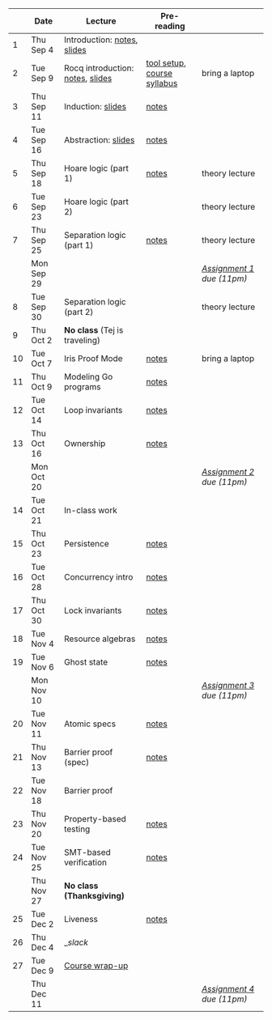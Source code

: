 <!-- markdownlint-disable MD041 -->

|  | Date | Lecture | Pre-reading |  |
| --- | --- | --- | --- | --- |
| 1 | Thu Sep 4 | Introduction: [notes](./notes/overview.md), [slides](./slides/lec1.pdf) |  |  |
| 2 | Tue Sep 9 | Rocq introduction: [notes](./notes/rocq_intro.md), [slides](./slides/lec2.pdf) | [tool setup](./assignments/setup.md), [course syllabus](./syllabus.md) | bring a laptop |
| 3 | Thu Sep 11 | Induction: [slides](./slides/lec3.pdf) | [notes](./notes/induction.md) |  |
| 4 | Tue Sep 16 | Abstraction: [slides](./slides/lec4.pdf) | [notes](./notes/adt_specs.md) |  |
| 5 | Thu Sep 18 | Hoare logic (part 1) | [notes](./notes/hoare.md) | theory lecture |
| 6 | Tue Sep 23 | Hoare logic (part 2) |  | theory lecture |
| 7 | Thu Sep 25 | Separation logic (part 1) | [notes](./notes/sep-logic.md) | theory lecture |
|  | Mon Sep 29 |  |  | _[Assignment 1](./assignments/hw1/) due (11pm)_ |
| 8 | Tue Sep 30 | Separation logic (part 2) |  | theory lecture |
| 9 | Thu Oct 2 | **No class** (Tej is traveling) |  |  |
| 10 | Tue Oct 7 | Iris Proof Mode | [notes](./notes/ipm.md) | bring a laptop |
| 11 | Thu Oct 9 | Modeling Go programs | [notes](./notes/goose.md) |  |
| 12 | Tue Oct 14 | Loop invariants | [notes](./notes/loop_invariants.md) |  |
| 13 | Thu Oct 16 | Ownership | [notes](./notes/ownership.md) |  |
|  | Mon Oct 20 |  |  | _[Assignment 2](./assignments/hw2/) due (11pm)_ |
| 14 | Tue Oct 21 | In-class work |  |  |
| 15 | Thu Oct 23 | Persistence | [notes](./notes/persistently.md) |  |
| 16 | Tue Oct 28 | Concurrency intro | [notes](./notes/concurrency.md) |  |
| 17 | Thu Oct 30 | Lock invariants | [notes](./notes/invariants.md) |  |
| 18 | Tue Nov 4 | Resource algebras | [notes](./notes/resource-algebra.md) |  |
| 19 | Tue Nov 6 | Ghost state | [notes](./notes/ghost_state.md) |  |
|  | Mon Nov 10 |  |  | _[Assignment 3](./assignments/hw3/) due (11pm)_ |
| 20 | Tue Nov 11 | Atomic specs | [notes](./notes/atomic_specs.md) |  |
| 21 | Thu Nov 13 | Barrier proof (spec) | [notes](./notes/barrier.md) |  |
| 22 | Tue Nov 18 | Barrier proof |  |  |
| 23 | Thu Nov 20 | Property-based testing | [notes](./notes/pbt.md) |  |
| 24 | Tue Nov 25 | SMT-based verification | [notes](./notes/smt.md) |  |
|  | Thu Nov 27 | **No class (Thanksgiving)** |  |  |
| 25 | Tue Dec 2 | Liveness | [notes](./notes/liveness.md) |  |
| 26 | Thu Dec 4 | \__slack_ |  |  |
| 27 | Tue Dec 9 | [Course wrap-up](./notes/summary.md) |  |  |
|  | Thu Dec 11 |  |  | _[Assignment 4](./assignments/hw4/) due (11pm)_ |

<!--
Had a week off for SOSP in Fall 2024.
Fall 2025 has fewer lecture days.
Could drop one lecture, particularly SMT lecture.
-->
